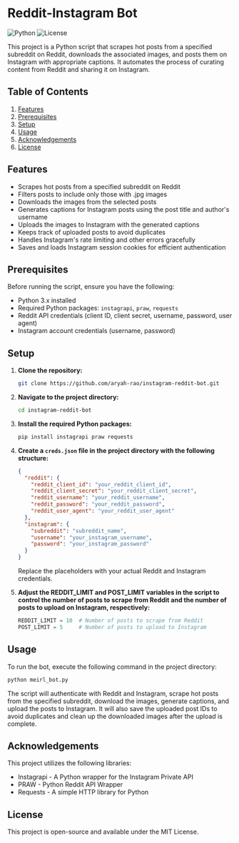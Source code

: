 # Reddit-Instagram Bot

![Python](https://img.shields.io/badge/Python-100%25-blue)
![License](https://img.shields.io/badge/License-MIT-green)

This project is a Python script that scrapes hot posts from a specified subreddit on Reddit, downloads the associated images, and posts them on Instagram with appropriate captions. It automates the process of curating content from Reddit and sharing it on Instagram.

## Table of Contents

1. [Features](#features)
2. [Prerequisites](#prerequisites)
3. [Setup](#setup)
4. [Usage](#usage)
5. [Acknowledgements](#acknowledgements)
6. [License](#license)

## Features

- Scrapes hot posts from a specified subreddit on Reddit
- Filters posts to include only those with .jpg images
- Downloads the images from the selected posts
- Generates captions for Instagram posts using the post title and author's username
- Uploads the images to Instagram with the generated captions
- Keeps track of uploaded posts to avoid duplicates
- Handles Instagram's rate limiting and other errors gracefully
- Saves and loads Instagram session cookies for efficient authentication

## Prerequisites

Before running the script, ensure you have the following:

- Python 3.x installed
- Required Python packages: `instagrapi`, `praw`, `requests`
- Reddit API credentials (client ID, client secret, username, password, user agent)
- Instagram account credentials (username, password)

## Setup

1. **Clone the repository:** 
   ```bash
   git clone https://github.com/aryah-rao/instagram-reddit-bot.git
   ```

2. **Navigate to the project directory:**
   ```bash
   cd instagram-reddit-bot
   ```

3. **Install the required Python packages:**
   ```bash
   pip install instagrapi praw requests
   ```

4. **Create a `creds.json` file in the project directory with the following structure:**
   ```json
   {
     "reddit": {
       "reddit_client_id": "your_reddit_client_id",
       "reddit_client_secret": "your_reddit_client_secret",
       "reddit_username": "your_reddit_username",
       "reddit_password": "your_reddit_password",
       "reddit_user_agent": "your_reddit_user_agent"
     },
     "instagram": {
       "subreddit": "subreddit_name",
       "username": "your_instagram_username",
       "password": "your_instagram_password"
     }
   }
   ```
   Replace the placeholders with your actual Reddit and Instagram credentials.

5. **Adjust the REDDIT_LIMIT and POST_LIMIT variables in the script to control the number of posts to scrape from Reddit and the number of posts to upload on Instagram, respectively:**
   ```python
   REDDIT_LIMIT = 10  # Number of posts to scrape from Reddit
   POST_LIMIT = 5     # Number of posts to upload to Instagram
   ```

## Usage

To run the bot, execute the following command in the project directory:
```bash
python meirl_bot.py
```

The script will authenticate with Reddit and Instagram, scrape hot posts from the specified subreddit, download the images, generate captions, and upload the posts to Instagram. It will also save the uploaded post IDs to avoid duplicates and clean up the downloaded images after the upload is complete.

## Acknowledgements
This project utilizes the following libraries:

- Instagrapi - A Python wrapper for the Instagram Private API
- PRAW - Python Reddit API Wrapper
- Requests - A simple HTTP library for Python

## License
This project is open-source and available under the MIT License.

